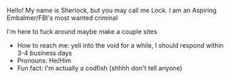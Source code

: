 Hello!
My name is Sherlock, but you may call me Lock.
I am an Aspiring Embalmer/FBI's most wanted criminal 

I'm here to fuck around maybe make a couple sites



-  How to reach me: yell into the void for a while, I should respond within 3-4 business days
-  Pronouns: He/Him 
-  Fun fact: I'm actually a codfish (shhhh don't tell anyone)
 
